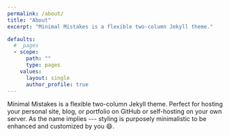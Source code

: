 ```yaml
---
permalink: /about/
title: "About"
excerpt: "Minimal Mistakes is a flexible two-column Jekyll theme."

defaults:
  # _pages
  - scope:
      path: ""
      type: pages
    values:
      layout: single
      author_profile: true
---
```


Minimal Mistakes is a flexible two-column Jekyll theme. Perfect for hosting your personal site, blog, or portfolio on GitHub or self-hosting on your own server. As the name implies --- styling is purposely minimalistic to be enhanced and customized by you :smile:.